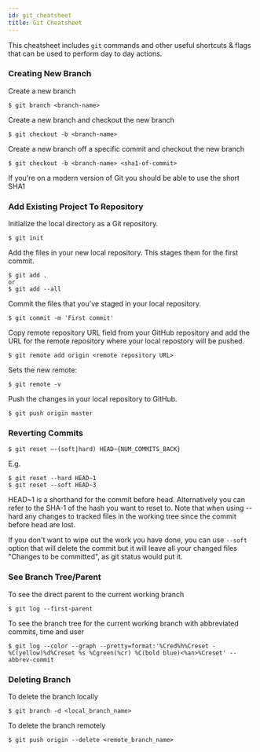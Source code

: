 ```yaml
---
id: git_cheatsheet
title: Git Cheatsheet
---
```


This cheatsheet includes `git` commands and other useful shortcuts & flags that can be used to perform day to day actions.

### Creating New Branch
Create a new branch
```
$ git branch <branch-name>
```

Create a new branch and checkout the new branch
```
$ git checkout -b <branch-name>
```

Create a new branch off a specific commit and checkout the new branch
```
$ git checkout -b <branch-name> <sha1-of-commit>
```
If you're on a modern version of Git you should be able to use the short SHA1

### Add Existing Project To Repository
Initialize the local directory as a Git repository.
```
$ git init
```

Add the files in your new local repository. This stages them for the first commit.
```
$ git add .
or
$ git add --all
```

Commit the files that you've staged in your local repository.
```
$ git commit -m 'First commit'
```

Copy remote repository URL field from your GitHub repository and add the URL for the remote repository where your local repostory will be pushed.
```
$ git remote add origin <remote repository URL>
```

Sets the new remote:
```
$ git remote -v
```

Push the changes in your local repository to GitHub.
```
$ git push origin master
```


### Reverting Commits
`$ git reset —-(soft|hard) HEAD~{NUM_COMMITS_BACK}`

E.g.
```
$ git reset --hard HEAD~1
$ git reset --soft HEAD~3
```

HEAD~1 is a shorthand for the commit before head. Alternatively you can refer to the SHA-1 of the hash you want to reset to. Note that when using --hard any changes to tracked files in the working tree since the commit before head are lost.

If you don't want to wipe out the work you have done, you can use `--soft` option that will delete the commit but it will leave all your changed files "Changes to be committed", as git status would put it.

### See Branch Tree/Parent
To see the direct parent to the current working branch
```
$ git log --first-parent
```

To see the branch tree for the current working branch with abbreviated commits, time and user
```
$ git log --color --graph --pretty=format:'%Cred%h%Creset -%C(yellow)%d%Creset %s %Cgreen(%cr) %C(bold blue)<%an>%Creset' --abbrev-commit
```

### Deleting Branch
To delete the branch locally
```
$ git branch -d <local_branch_name>
```

To delete the branch remotely
```
$ git push origin --delete <remote_branch_name>
```